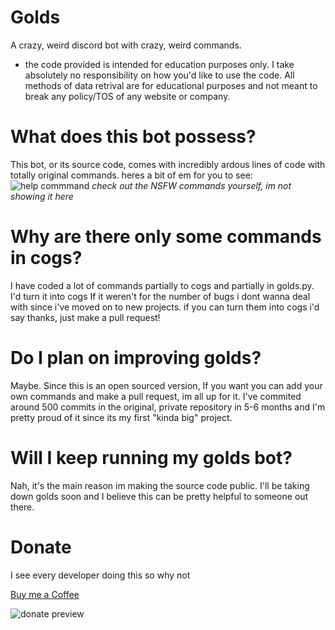 # Golds
A crazy, weird discord bot with crazy, weird commands.

- the code provided is intended for education purposes only. I take absolutely no responsibility on how you'd like to use the code. All methods of data retrival are for educational purposes and not meant to break any policy/TOS of any website or company.

# What does this bot possess?
This bot, or its source code, comes with incredibly ardous lines of code with totally original commands. heres a bit of em for you to see: 
![help commmand](https://i.imgur.com/c3WHvpd.jpeg)
_check out the NSFW commands yourself, im not showing it here_


# Why are there only some commands in cogs?
I have coded a lot of commands partially to cogs and partially in golds.py. 
I'd turn it into cogs If it weren't for the number of bugs 
i dont wanna deal with since i've moved on to new projects.
if you can turn them into cogs i'd say thanks, just make a pull request! 


# Do I plan on improving golds?
Maybe. Since this is an open sourced version, If you want you can add your own commands and make a pull request, im all up for it. 
I've commited around 500 commits in the original, private repository in 5-6 months and I'm pretty proud of it since its my first "kinda big" project.


# Will I keep running my golds bot?
Nah, it's the main reason im making the source code public. I'll be taking down golds soon and I believe this can be pretty helpful to someone out there. 


# Donate 
I see every developer doing this so why not

[Buy me a Coffee](https://ko-fi.com/goldenboi)

![donate preview](https://images-ext-1.discordapp.net/external/3RY7fT9aGxTX6iP2S5Os80w4wyilIut4KC3nYY779Yw/https/storage.ko-fi.com/cdn/useruploads/86ab135f-0cc5-4217-9816-20c4602f82c7.png?width=814&height=443)
